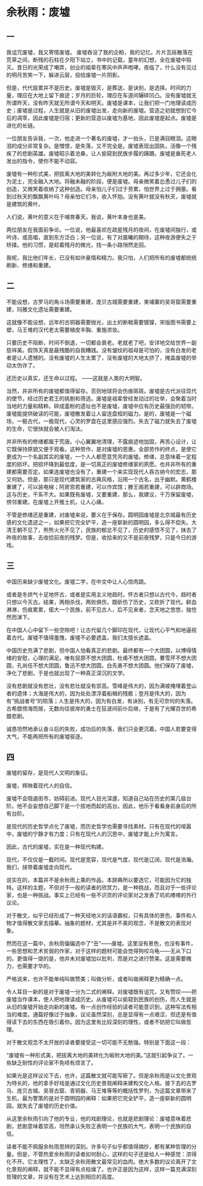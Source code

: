 # 余秋雨：废墟

<link href="../../../css/style.css" rel="stylesheet" type="text/css" />

## 一

<div class="p">

我诅咒废墟，我又寄情废墟。
废墟吞没了我的企盼，我的记忆。片片瓦砾散落在荒草之间，断残的石柱在夕阳下站立，书中的记载，童年的幻想，全在废墟中殒灭。昔日的光荣成了嘲弄，创业的祖辈在寒风中声声咆哮。夜临了，什么没有见过的明月苦笑一下，躲进云层，投给废墟一片阴影。

但是，代代层累并不是历史。废墟是毁灭，是葬送，是诀别，是选择。时间的力量，理应在大地上留下痕迹；岁月的巨轮，理应在车道间辗碎凹凸。没有废墟就无所谓昨天，没有昨天就无所谓今天和明天。废墟是课本，让我们把一门地理读成历史；废墟是过程，人生就是从旧的废墟出发，走向新的废墟。营造之初就想到它今后的凋零，因此废墟是归宿；更新的营造以废墟为基地，因此废墟是起点。废墟是进化的长链。

一位朋友告诉我，一次，他走进一个著名的废墟，才一抬头，已是满目眼泪。这眼泪的成分非常复杂。是憎恨，是失落，又不完全是。废墟表现出固执，活像一个残疾了的悲剧英雄。废墟昭示着沧桑，让人偷窥到民族步履的蹒跚。废墟是垂死老人发出的指令，使你不能不动容。

废墟有一种形式美，把拔离大地的美转化为皈附大地的美。再过多少年，它还会化为泥土，完全融入大地。将融未融的阶段，便是废墟。母亲微笑着怂恿过儿子们的创造，又微笑着收纳了这种创造。母亲怕儿子们过于劳累，怕世界上过于拥塞。看到过秋天的飘飘黄叶吗？母亲怕它们冷，收入怀抱。没有黄叶就没有秋天，废墟就是建筑的黄叶。

人们说，黄叶的意义在于哺育春天。我说，黄叶本身也是美。

两位朋友在我面前争论。一位说，他最喜欢在疏星残月的夜间，在废墟间独行，或吟诗，或高唱，直到东方泛白；另一位说，有了对晨曦的期待，这种夜游便失之于矫揉。他的习惯，是趁着残月的微光，找一条小路悄然走回。

我呢，我比他们年长，已没有如许豪情和精力。我只怕，人们把所有的废墟都统统刷新、修缮和重建。

</div>

## 二
<div class="p">

不能设想，古罗马的角斗场需要重建，庞贝古城需要重建，柬埔寨的吴哥窟需要重建，玛雅文化遗址需要重建。

这就像不能设想，远年的古铜器需要抛光，出土的断戟需要镀镍，宋版图书需要上塑，马王堆的汉代老太需要植皮丰胸、重施浓妆。

只要历史不阻断，时间不倒退，一切都会衰老。老就老了吧，安详地交给世界一副慈祥美。假饰天真是最残酷的自我糟践。没有皱纹的祖母是可怕的，没有白发的老者是让人遗憾的。没有废墟的人生太累了，没有废墟的大地太挤了，掩盖废墟的举动太伪诈了。

还历史以真实，还生命以过程。
——这就是人类的大明智。

当然，并非所有的废墟都值得留存。否则地球将会伤痕斑斑。废墟是古代派往现代的使节，经过历史君王的挑剔和筛选。废墟是祖辈曾经发动过的壮举，会聚着当时当地的力量和精粹。碎成齑粉的遗址也不是废墟，废墟中应有历史最强劲的韧带。废墟能提供破读的可能，废墟散发着让人留连盘桓的磁力。是的，废墟是一个磁场，一极古代，一极现代，心灵的罗盘在这里感应强烈。失去了磁力就失去了废墟的生命，它很快就会被人们淘汰。

并非所有的修缮都属于荒唐。小心翼翼地清理，不露痕迹地加固，再苦心设计，让它既保持原貌又便于观看。这种劳作，是对废墟的恩惠。全部劳作的终点，是使它更成为一个名副其实的废墟，一个人人都愿意凭吊的废墟。修缮，总意味着一定程度的损坏。把损坏降到最低度，是一切真正的废墟修缮家的夙愿。也并非所有的重建都需要否定。如果连废墟也没有了，重建一个来实现现代人吞古纳今的宏志，那又何妨。但是，那只是现代建筑家的古典风格，沿用一个古名，出于幽默。黄鹤楼重建了，可以装电梯；阿房宫若重建，可以作宾馆；滕王阁若重建，可以辟商场。这与历史，干系不大。如果既有废墟，又要重建，那么，我建议，千万保留废墟，傍邻重建。在废墟上开推土机，让人心痛。

不管是修缮还是重建，对废墟来说，要义在于保存。圆明园废墟是北京城最有历史感的文化遗迹之一，如果把它完全铲平，造一座崭新的圆明园，多么得不偿失。大清王朝不见了，熊熊火光不见了，民族的郁忿不见了，历史的感悟不见了，抹去了昨夜的故事，去收拾前夜的残梦。但是，收拾来的又不是前夜残梦，只是今日的游戏。

</div>

## 三
<div class="p">

中国历来缺少废墟文化。废墟二字，在中文中让人心惊肉跳。

或者是冬烘气十足地怀古，或者是实用主义地趋时。怀古者只想以古代今，趋时者只想以今灭古。结果，两相杀伐，两败俱伤，既斫伤了历史，又砍折了现代。鲜血淋淋，伤痕累累，偌大一个民族，前不见古人，后不见来者，念天地之悠悠，独怆然而涕下。

在中国人心中留下一些空隙吧！让古代留几个脚印在现代，让现代心平气和地逼视着古代。废墟不值得羞愧，废墟不必要遮盖，我们太擅长遮盖。

中国历史充满了悲剧，但中国人怕看真正的悲剧。最终都有一个大团圆，以博得情绪的安慰，心理的满足。唯有屈原不想大团圆，杜甫不想大团圆，曹雪芹不想大团圆，孔尚任不想大团圆，鲁迅不想大团圆，白先勇不想大团圆。他们保存了废墟，净化了悲剧，于是也就出现了一种真正深沉的文学。

没有悲剧就没有悲壮，没有悲壮就没有崇高。雪峰是伟大的，因为满坡掩埋着登山者的遗体；大海是伟大的，因为处处漂浮着船楫的残骸；登月是伟大的，因为有“挑战者号”的陨落；人生是伟大的，因为有白发，有诀别，有无可奈何的失落。古希腊傍海而居，无数向往彼岸的勇士在狂波间前仆后继，于是有了光耀百世的希腊悲剧。

诚恳坦然地承认奋斗后的失败，成功后的失落，我们只会更沉着。中国人若要变得大气，不能再把所有的废墟驱逐。

</div>

## 四
<div class="p">

废墟的留存，是现代人文明的象征。

废墟，辉映着现代人的自信。

废墟不会阻遏街市，妨碍前进。现代人目光深邃，知道自己站在历史的第几级台阶。他不会妄想自己脚下是一个拔地而起的高台。因此，他乐于看看身前身后的所有台阶。

是现代的历史哲学点化了废墟，而历史哲学也需要寻找素材。只有在现代的喧嚣中，废墟的宁静才有力度；只有在现代人的沉思中，废墟才能上升为寓言。

因此，古代的废墟，实在是一种现代构建。

现代，不仅仅是一截时间。现代是宽容，现代是气度，现代是辽阔，现代是浩瀚。
我们，挟带着废墟走向现代。

说实在的，本篇并不是余秋雨上乘的作品，本辞典所以要选它，可能因为它的独特。这样的主题，不但对于一般的读者的欣赏力，是一种挑战，而且对于一些评论家，也是一种挑战。事实上已经有一些不识货的评论家对之发表了叽叽喳喳的外行议论。

对于散文，似乎已经形成了一种天经地义的话语霸权，只有具体的景色、事件和人物才值得散文家去描摹。抽象的题材，尤其是并不美的观念，不是散文的表现对象。

然而在这一篇中，余秋雨偏偏选中了“丑”——废墟。这里没有景色，也没有事件，一些思想和艺术贫弱的作家，对于这样的题材可能会觉得狗咬乌龟——无从下口的。更值得一提的是，他并未对废墟加以批判，而是对之进行赞美。这是需要魄力，也需要才华的。

严格说来，也许不能单纯叫做赞美；叫做分析，或者叫做阐释更为精确一点。

令人耳目一新的是对于废墟一分为二式的阐释。对废墟既有诅咒，又有赞叹——把废墟当作课本，使人把地理读成历史。从废墟可以偷窥到民族的创伤，而人生就是从旧的废墟开始走向新的废墟。有一点创作经验的读者可能意识到，这种写法有相当的难度。通篇好像过于抽象，议论虽然深刻，总是显得有一点艰涩，但还是有值得读下去的东西在吸引着你。因为这里有比较深刻的理性，或者不妨把它叫做哲理。

对于散文观念不太开放的读者要接受这一切可能不无勉强。特别是下面这一段：

“废墟有一种形式美，把拔离大地的美转化为皈附大地的美。”这就引起争议了。一些缺乏耐性的评论家不免啧有烦言了。

如果光是这样议论下去，也许，这篇散文就可能写砸了。但是余秋雨是以文化景观为特长的，他的拿手好戏是通过文化历史景观阐释来建构文化人格。接下去的古罗马、庞贝古城、吴哥古窟、青铜器、马王堆等等的概括性罗列，为这篇文章带来了生机，最为警策的是对于圆明园的阐释：如果把它完全铲平，造一座崭新的圆明园，就失去了废墟的历史价值。

从这里余秋雨引向了他的专业，他的戏剧理论，也就是悲剧理论：废墟意味着悲剧，悲剧意味着崇高，坦然承认失败正表明一个民族的大气，表明一个民族的自信。

读者不能不佩服余秋雨思辨的深刻。许多句子似乎都值得摘抄，都有某种哲理的分量。但是，不管热爱余秋雨的读者如何耐心，这样的句子还是给人一种感觉：浓得化不开。它太理性了，太缺乏余秋雨散文最常见的血肉。绝大多数的议论离开了文化景观的阐释，就不能不显得有点枯燥了。也许正是因为这样，这样一篇充满深刻哲理的文章，并没有在艺术上达到相应的高度。

</div>
